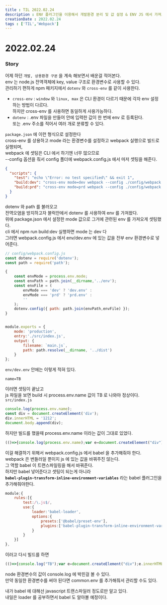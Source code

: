 ```yaml
---
title : TIL 2022.02.24
description : ENV 플러그인을 이용해서 개발환경 분리 및 값 설정 & ENV JS 에서 가져오기 Babel 추가
creationDate : 2022.02.24
tags : ['TIL','Webpack']
---
```


# 2022.02.24

### Story 
어제 하던 `개발, 상용환경 구분` 을 계속 해보면서 배운걸 적어본다.     
env 는 node.js 전역객체에 key, value 구조로 환경변수로 사용할 수 있다.      
관리하기 편하게 npm 패키지에서 `dotenv` 와 `cross-env` 를 같이 사용한다.       
- `cross-env` : `window` 와 `linux, max` 은 CLI 환경이 다르기 때문에 각자 env 설정하는 방법이 다르다.      
하지만 cross-env 를 사용하면 동일하게 사용가능하다.     
- `dotenv` : .env 파일을 만들어 안에 입력한 값이 한 번에 env 로 등록된다.     
또는 .env 주소를 적어서 여러 개로 분류할 수 있다. 

`package.json` 에 이런 형식으로 설정한다     
cross-env 를 상용하고 mode 라는 환경변수를 설정하고 webpack 실행으로 빌드로 실행되며,      
webpack 에 셋팅은 CLI 에서 하기엔 너무 많으므로      
--config 옵션을 줘서 config 폴더에 webpack.config.js 에서 마저 셋팅을 해준다.
```json
{ 
  "scripts": {
    "test": "echo \"Error: no test specified\" && exit 1",
    "build:dev": "cross-env mode=dev webpack --config ./config/webpack.config.js",
    "build:prd": "cross-env mode=prd webpack --config ./config/webpack.config.js"
  }
}
```
dotenv 와 path 를 불러오고      
전역오염을 방지하고자 블럭안에서 dotenv 를 사용하여 env 를 가져왔다.     
위에 package.json 에서 설정한 mode 값으로 그거에 관련된 env 를 가져오게 셋팅했다.     
cli 에서 npm run build:dev 실행하면 mode 는 dev 다       
그러면 webpack.config.js 에서 env/dev.env 에 있는 값을 전부 env 환경변수로 넣어준다. 
``` js 
// config/webpack.config.js
const dotenv = require('dotenv');
const path = require('path');

{
	const envMode = process.env.mode;
	const envPath = path.join(__dirname,'../env');
	const envFile = (
		envMode === 'dev' ? 'dev.env' :
		envMode === 'prd' ? 'prd.env' : 
		''
	);
	dotenv.config({ path: path.join(envPath,envFile) });
}


module.exports = {
	mode: 'production',
	entry:'./src/index.js',
	output: {
		filename: `main.js`,
		path: path.resolve(__dirname, '../dist')
	}
};
```
`env/dev.env` 안에는 이렇게 적혀 있다.
```env
name=TB 
```
이러면 셋팅이 끝났고  
js 파일을 보면 build 시 process.env.name 값이 TB 로 나와야 정상이다.
`src/index.js`
``` js
console.log(process.env.name);
const div = document.createElement('div');
div.innerHTML = '1212';
document.body.append(div);
```
하지만 빌드를 했을때 process.env.name 이라는 값이 그대로 있었다.
```js
(()=>{console.log(process.env.name);var e=document.createElement("div");e.innerHTML="1212",document.body.append(e)})();
```
이걸 해결하기 위해서 webpack.config.js 에서 babel 을 추가해줘야 한다.       
webpack 은 번들러일 뿐이지 js 에 있는 값을 바꿔주진 않는다.     
그 역할 babel 이 트랜스파일링을 해서 바꿔준다.  
하지만 babel 넣어준다고 셋팅이 되는게 아니라     
**`babel-plugin-transform-inline-environment-variables`** 라는 babel 플러그인을 추가해줘야한다.
``` js
module:{
	rules:[{
		test:/\.js$/,
		use:{
			loader:'babel-loader',
			options:{
				presets:['@babel/preset-env'],
				plugins:['babel-plugin-transform-inline-environment-variables']
			}
		}
	}]
},
```
이러고 다시 빌드를 하면
```js
(()=>{console.log("TB");var e=document.createElement("div");e.innerHTML="1212",document.body.append(e)})();
```
node 환경변수의 값이 console.log 에 박힌걸 볼 수 있다.      
만약 동일한 환경변수를 써야 된다면 common.env 를 추가해줘서 관리할 수도 있다.


내가 babel 에 대해선 javascript 트랜스파일러 정도로만 알고 있다.    
내일은 loader 를 공부하면서 babel 도 알아볼 예정이다.